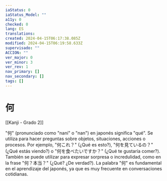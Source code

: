 ```yaml
---
iaStatus: 0
iaStatus_Model: ""
a11y: 0
checked: 0
lang: ES
translations: 
created: 2024-04-15T06:17:38.085Z
modified: 2024-04-15T06:19:58.633Z
supervisado: ""
ACCION: ""
ver_major: 0
ver_minor: 3
ver_rev: 1
nav_primary: []
nav_secondary: []
tags: []
---
```

# 何

[[Kanji - Grado 2]]

"何" (pronunciado como "nani" o "nan") en japonés significa "qué". Se utiliza para hacer preguntas sobre objetos, situaciones, acciones o procesos. Por ejemplo, "何これ？" (¿Qué es esto?), "何を見ているの？" (¿Qué estás viendo?) o "何を食べたいですか？" (¿Qué te gustaría comer?). También se puede utilizar para expresar sorpresa o incredulidad, como en la frase "何？本当？" (¿Qué? ¿De verdad?). La palabra "何" es fundamental en el aprendizaje del japonés, ya que es muy frecuente en conversaciones cotidianas.
